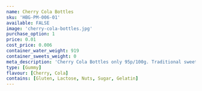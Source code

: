 ```yaml
---
name: Cherry Cola Bottles
sku: 'HBG-PM-006-01'
available: FALSE
image: 'cherry-cola-bottles.jpg'
purchase_option: 1
price: 0.01
cost_price: 0.006
container_water_weight: 919
container_sweets_weight: 0
meta_description: 'Cherry Cola Bottles only 95p/100g. Traditional sweets and more at Humbugs Confectionery Store. Specialists in satisfying your sweet tooth!'
type: [Gummy]
flavour: [Cherry, Cola]
contains: [Gluten, Lactose, Nuts, Sugar, Gelatin]
---
```

